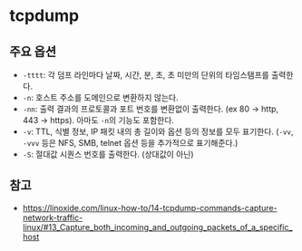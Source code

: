 # tcpdump

## 주요 옵션
* `-tttt`: 각 덤프 라인마다 날짜, 시간, 분, 초, 초 미만의 단위의 타임스탬프를 출력한다.
* `-n`: 호스트 주소를 도메인으로 변환하지 않는다.
* `-nn`: 출력 결과의 프로토콜과 포트 번호를 변환없이 출력한다. (ex 80 -> http, 443 -> https). 아마도 `-n`의 기능도 포함한다.
* `-v`: TTL, 식별 정보, IP 패킷 내의 총 길이와 옵션 등의 정보를 모두 표기한다. (`-vv`, `-vvv` 등은 NFS, SMB, telnet 옵션 등을 추가적으로 표기해준다.)
* `-S`: 절대값 시퀀스 번호를 출력한다. (상대값이 아닌)


## 참고
* https://linoxide.com/linux-how-to/14-tcpdump-commands-capture-network-traffic-linux/#13_Capture_both_incoming_and_outgoing_packets_of_a_specific_host